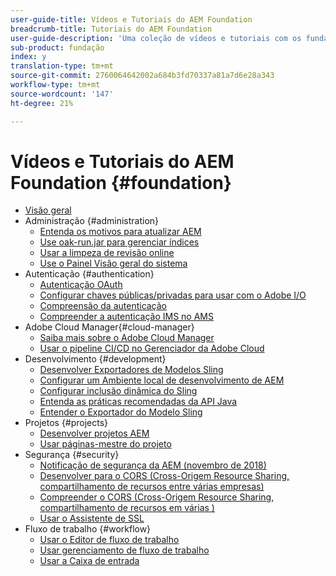 ```yaml
---
user-guide-title: Vídeos e Tutoriais do AEM Foundation
breadcrumb-title: Tutoriais do AEM Foundation
user-guide-description: 'Uma coleção de vídeos e tutoriais com os fundamentos do Adobe Experience Manager. '
sub-product: fundação
index: y
translation-type: tm+mt
source-git-commit: 2760064642002a684b3fd70337a81a7d6e28a343
workflow-type: tm+mt
source-wordcount: '147'
ht-degree: 21%

---
```



# Vídeos e Tutoriais do AEM Foundation {#foundation}

+ [Visão geral](./overview.md)
+ Administração {#administration}
   + [Entenda os motivos para atualizar AEM](./administration/understand-reasons-to-upgrade.md)
   + [Use oak-run.jar para gerenciar índices](./administration/use-oak-run-jar-to-manage-indexes.md)
   + [Usar a limpeza de revisão online](./administration/use-online-revision-clean-up.md)
   + [Use o Painel Visão geral do sistema](./administration/use-the-system-overview-dashboard.md)
+ Autenticação {#authentication}
   + [Autenticação OAuth](authentication/oauth-code-sample-develop.md)
   + [Configurar chaves públicas/privadas para usar com o Adobe I/O](authentication/set-up-public-private-keys-for-use-with-aem-and-adobe-io.md)
   + [Compreensão da autenticação](authentication/authentication-support-article-understand.md)
   + [Compreender a autenticação IMS no AMS](authentication/adobe-ims-authentication-technical-video-understand.md)
+ Adobe Cloud Manager{#cloud-manager}
   + [Saiba mais sobre o Adobe Cloud Manager](./cloud-manager/understand-cloud-manager-for-aem.md)
   + [Usar o pipeline CI/CD no Gerenciador da Adobe Cloud](./cloud-manager/use-the-cicd-pipeline-in-cloud-manager-for-aem.md)
+ Desenvolvimento {#development}
   + [Desenvolver Exportadores de Modelos Sling](./development/develop-sling-model-exporter.md)
   + [Configurar um Ambiente local de desenvolvimento de AEM](./development/set-up-a-local-aem-development-environment.md)
   + [Configurar inclusão dinâmica do Sling](./development/set-up-sling-dynamic-include.md)
   + [Entenda as práticas recomendadas da API Java](./development/understand-java-api-best-practices.md)
   + [Entender o Exportador do Modelo Sling](./development/understand-sling-model-exporter.md)
+ Projetos {#projects}
   + [Desenvolver projetos AEM](./projects/develop-aem-projects.md)
   + [Usar páginas-mestre do projeto](./projects/use-project-masters.md)
+ Segurança {#security}
   + [Notificação de segurança da AEM (novembro de 2018)](./security/aem-security-notification-2018-11.md)
   + [Desenvolver para o CORS (Cross-Origem Resource Sharing, compartilhamento de recursos entre várias empresas)](./security/develop-for-cross-origin-resource-sharing.md)
   + [Compreender o CORS (Cross-Origem Resource Sharing, compartilhamento de recursos em várias )](./security/understand-cross-origin-resource-sharing.md)
   + [Usar o Assistente de SSL](./security/use-the-ssl-wizard.md)
+ Fluxo de trabalho {#workflow}
   + [Usar o Editor de fluxo de trabalho](./workflow/use-the-workflow-editor.md)
   + [Usar gerenciamento de fluxo de trabalho](./workflow/use-workflow-management.md)
   + [Usar a Caixa de entrada](./workflow/use-the-inbox.md)


